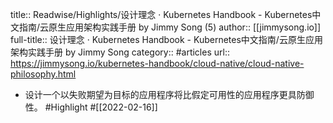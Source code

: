title:: Readwise/Highlights/设计理念 · Kubernetes Handbook - Kubernetes中文指南/云原生应用架构实践手册 by Jimmy Song (5)
author:: [[jimmysong.io]]
full-title:: 设计理念 · Kubernetes Handbook - Kubernetes中文指南/云原生应用架构实践手册 by Jimmy Song
category:: #articles
url:: https://jimmysong.io/kubernetes-handbook/cloud-native/cloud-native-philosophy.html

- 设计一个以失败期望为目标的应用程序将比假定可用性的应用程序更具防御性。 #Highlight #[[2022-02-16]]
